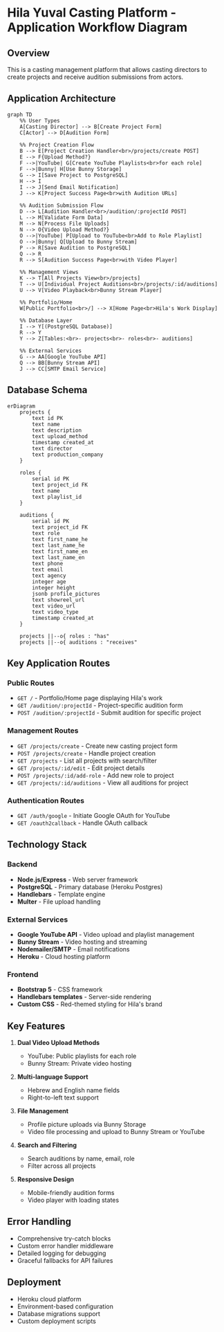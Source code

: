 # Hila Yuval Casting Platform - Application Workflow Diagram

## Overview
This is a casting management platform that allows casting directors to create projects and receive audition submissions from actors.

## Application Architecture

```mermaid
graph TD
    %% User Types
    A[Casting Director] --> B[Create Project Form]
    C[Actor] --> D[Audition Form]
    
    %% Project Creation Flow
    B --> E[Project Creation Handler<br>/projects/create POST]
    E --> F{Upload Method?}
    F -->|YouTube| G[Create YouTube Playlists<br>for each role]
    F -->|Bunny| H[Use Bunny Storage]
    G --> I[Save Project to PostgreSQL]
    H --> I
    I --> J[Send Email Notification]
    J --> K[Project Success Page<br>with Audition URLs]
    
    %% Audition Submission Flow
    D --> L[Audition Handler<br>/audition/:projectId POST]
    L --> M[Validate Form Data]
    M --> N[Process File Uploads]
    N --> O{Video Upload Method?}
    O -->|YouTube| P[Upload to YouTube<br>Add to Role Playlist]
    O -->|Bunny| Q[Upload to Bunny Stream]
    P --> R[Save Audition to PostgreSQL]
    Q --> R
    R --> S[Audition Success Page<br>with Video Player]
    
    %% Management Views
    K --> T[All Projects View<br>/projects]
    T --> U[Individual Project Auditions<br>/projects/:id/auditions]
    U --> V[Video Playback<br>Bunny Stream Player]
    
    %% Portfolio/Home
    W[Public Portfolio<br>/] --> X[Home Page<br>Hila's Work Display]
    
    %% Database Layer
    I --> Y[(PostgreSQL Database)]
    R --> Y
    Y --> Z[Tables:<br>- projects<br>- roles<br>- auditions]
    
    %% External Services
    G --> AA[Google YouTube API]
    Q --> BB[Bunny Stream API]
    J --> CC[SMTP Email Service]
```

## Database Schema

```mermaid
erDiagram
    projects {
        text id PK
        text name
        text description
        text upload_method
        timestamp created_at
        text director
        text production_company
    }
    
    roles {
        serial id PK
        text project_id FK
        text name
        text playlist_id
    }
    
    auditions {
        serial id PK
        text project_id FK
        text role
        text first_name_he
        text last_name_he
        text first_name_en
        text last_name_en
        text phone
        text email
        text agency
        integer age
        integer height
        jsonb profile_pictures
        text showreel_url
        text video_url
        text video_type
        timestamp created_at
    }
    
    projects ||--o{ roles : "has"
    projects ||--o{ auditions : "receives"
```

## Key Application Routes

### Public Routes
- `GET /` - Portfolio/Home page displaying Hila's work
- `GET /audition/:projectId` - Project-specific audition form
- `POST /audition/:projectId` - Submit audition for specific project

### Management Routes
- `GET /projects/create` - Create new casting project form
- `POST /projects/create` - Handle project creation
- `GET /projects` - List all projects with search/filter
- `GET /projects/:id/edit` - Edit project details
- `POST /projects/:id/add-role` - Add new role to project
- `GET /projects/:id/auditions` - View all auditions for project

### Authentication Routes
- `GET /auth/google` - Initiate Google OAuth for YouTube
- `GET /oauth2callback` - Handle OAuth callback

## Technology Stack

### Backend
- **Node.js/Express** - Web server framework
- **PostgreSQL** - Primary database (Heroku Postgres)
- **Handlebars** - Template engine
- **Multer** - File upload handling

### External Services
- **Google YouTube API** - Video upload and playlist management
- **Bunny Stream** - Video hosting and streaming
- **Nodemailer/SMTP** - Email notifications
- **Heroku** - Cloud hosting platform

### Frontend
- **Bootstrap 5** - CSS framework
- **Handlebars templates** - Server-side rendering
- **Custom CSS** - Red-themed styling for Hila's brand

## Key Features

1. **Dual Video Upload Methods**
   - YouTube: Public playlists for each role
    - Bunny Stream: Private video hosting

2. **Multi-language Support**
   - Hebrew and English name fields
   - Right-to-left text support

3. **File Management**
    - Profile picture uploads via Bunny Storage
    - Video file processing and upload to Bunny Stream or YouTube

4. **Search and Filtering**
   - Search auditions by name, email, role
   - Filter across all projects

5. **Responsive Design**
   - Mobile-friendly audition forms
   - Video player with loading states

## Error Handling
- Comprehensive try-catch blocks
- Custom error handler middleware
- Detailed logging for debugging
- Graceful fallbacks for API failures

## Deployment
- Heroku cloud platform
- Environment-based configuration
- Database migrations support
- Custom deployment scripts
